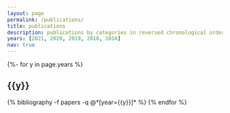 ```yaml
---
layout: page
permalink: /publications/
title: publications
description: publications by categories in reversed chronological order.
years: [2021, 2020, 2019, 2018, 2016]
nav: true
---
```

<!-- _pages/publications.md -->
<div class="publications">

{%- for y in page.years %}
  <h2 class="year">{{y}}</h2>
  {% bibliography -f papers -q @*[year={{y}}]* %}
{% endfor %}

</div>
